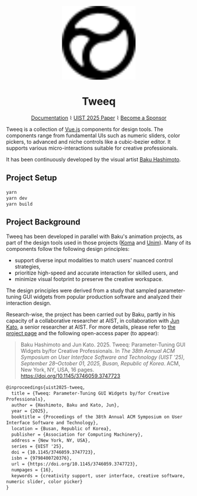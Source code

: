 <div align="center">

<img src="./docs/.vuepress/public/logo.svg" width="200" />
<h1>Tweeq</h1>

<a href="https://baku89.github.io/tweeq/">Documentation</a> ⌇ <a href="https://baku89.github.io/tweeq/uist2025.html">UIST 2025 Paper</a> ⌇ <a href="https://github.com/sponsors/baku89">Become a Sponsor</a>

</div>

Tweeq is a collection of [Vue.js](https://vuejs.org) components for design tools. The components range from fundamental UIs such as numeric sliders, color pickers, to advanced and niche controls like a cubic-bezier editor. It supports various micro-interactions suitable for creative professionals.

It has been continuously developed by the visual artist [Baku Hashimoto](https://baku89.com).

## Project Setup

```
yarn
yarn dev
yarn build
```

## Project Background

Tweeq has been developed in parallel with Baku's animation projects, as part of the design tools used in those projects ([Koma](https://github.com/baku89/koma) and [Unim](https://github.com/baku89/unim)). Many of its components follow the following design principles:

- support diverse input modalities to match users' nuanced control strategies,
- prioritize high-speed and accurate interaction for skilled users, and
- minimize visual footprint to preserve the creative workspace.

The design principles were derived from a study that sampled parameter-tuning GUI widgets from popular production software and analyzed their interaction design.

Research-wise, the project has been carried out by Baku, partly in his capacity of a collaborative researcher at AIST, in collaboration with [Jun Kato](https://junkato.jp), a senior researcher at AIST. For more details, please refer to [the project page](https://junkato.jp/tweeq) and the following open-access paper (to appear):

> Baku Hashimoto and Jun Kato. 2025. Tweeq: Parameter-Tuning GUI Widgets by/for Creative Professionals. In <i>The 38th Annual ACM Symposium on User Interface Software and Technology (UIST '25), September 28–October 01, 2025, Busan, Republic of Korea</i>. ACM, New York, NY, USA, 16 pages. https://doi.org/10.1145/3746059.3747723

```
@inproceedings{uist2025-tweeq,
  title = {Tweeq: Parameter-Tuning GUI Widgets by/for Creative Professionals},
  author = {Hashimoto, Baku and Kato, Jun},
  year = {2025},
  booktitle = {Proceedings of the 38th Annual ACM Symposium on User Interface Software and Technology},
  location = {Busan, Republic of Korea},
  publisher = {Association for Computing Machinery},
  address = {New York, NY, USA},
  series = {UIST '25},
  doi = {10.1145/3746059.3747723},
  isbn = {9798400720376},
  url = {https://doi.org/10.1145/3746059.3747723},
  numpages = {16},
  keywords = {creativity support, user interface, creative software, numeric slider, color picker}
}
```